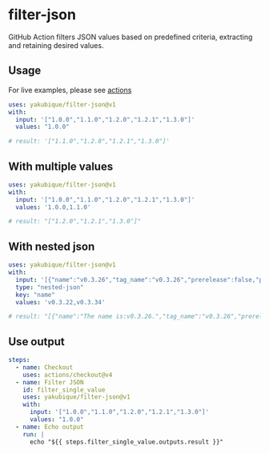 # filter-json
GitHub Action filters JSON values based on predefined criteria, extracting and retaining desired values.

## Usage

For live examples, please see [actions](https://github.com/yakubique/filter-json/actions/workflows/test-myself.yaml)

```yaml
uses: yakubique/filter-json@v1
with:
  input: '["1.0.0","1.1.0","1.2.0","1.2.1","1.3.0"]'
  values: "1.0.0"

# result: '["1.1.0","1.2.0","1.2.1","1.3.0"]'
```

## With multiple values

```yaml
uses: yakubique/filter-json@v1
with:
  input: '["1.0.0","1.1.0","1.2.0","1.2.1","1.3.0"]'
  values: '1.0.0,1.1.0'

# result: "["1.2.0","1.2.1","1.3.0"]"
```

## With nested json

```yaml
uses: yakubique/filter-json@v1
with:
  input: '[{"name":"v0.3.26","tag_name":"v0.3.26","prerelease":false,"published_at":"2023-08-07T09:43:28Z"},{"name":"v0.3.22","tag_name":"v0.3.22","prerelease":false,"published_at":"2023-11-12T10:58:00Z"},{"name":"v0.3.23","tag_name":"v0.3.23","prerelease":false,"published_at":"2023-11-12T10:59:27Z"},{"name":"v0.3.25","tag_name":"v0.3.25","prerelease":false,"published_at":"2023-11-12T11:01:20Z"},{"name":"v0.3.31","tag_name":"v0.3.31","prerelease":false,"published_at":"2023-11-12T11:17:17Z"},{"name":"v0.3.34","tag_name":"v0.3.34","prerelease":false,"published_at":"2023-11-12T11:21:59Z"}]'
  type: "nested-json"
  key: "name"
  values: 'v0.3.22,v0.3.34'

# result: "[{"name":"The name is:v0.3.26.","tag_name":"v0.3.26","prerelease":false,"published_at":"2023-08-07T09:43:28Z"},{"name":"The name is:v0.3.23.","tag_name":"v0.3.23","prerelease":false,"published_at":"2023-11-12T10:59:27Z"},{"name":"The name is:v0.3.25.","tag_name":"v0.3.25","prerelease":false,"published_at":"2023-11-12T11:01:20Z"},{"name":"The name is:v0.3.31.","tag_name":"v0.3.31","prerelease":false,"published_at":"2023-11-12T11:17:17Z"}]"
```

## Use output

```yaml
steps:
  - name: Checkout
    uses: actions/checkout@v4
  - name: Filter JSON
    id: filter_single_value
    uses: yakubique/filter-json@v1
    with:
      input: '["1.0.0","1.1.0","1.2.0","1.2.1","1.3.0"]'
      values: "1.0.0"
  - name: Echo output
    run: |
      echo "${{ steps.filter_single_value.outputs.result }}"
```
